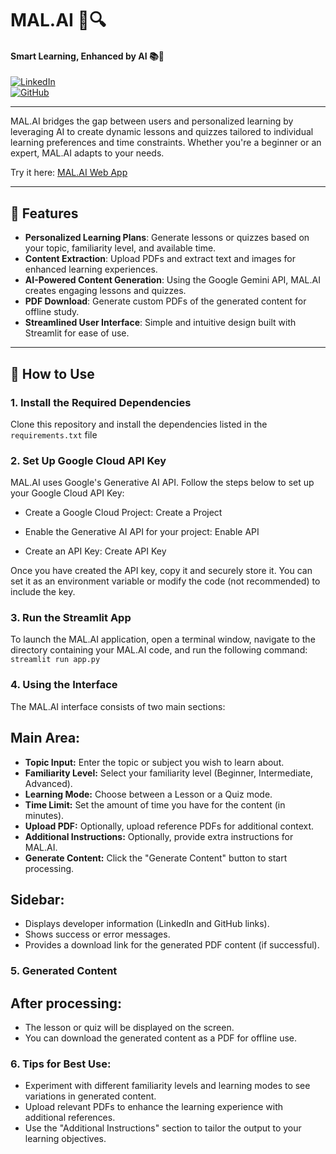 # MAL.AI 🧠🔍  
#### Smart Learning, Enhanced by AI 📚🤖  

[![LinkedIn](https://img.shields.io/badge/LinkedIn-MalaiarasuGRaj-blue)](https://www.linkedin.com/in/malaiarasu-g-raj-38b695252/)  
[![GitHub](https://img.shields.io/github/followers/MalaiarasuGRaj?style=social)](https://github.com/MalaiarasuGRaj)  

---

MAL.AI bridges the gap between users and personalized learning by leveraging AI to create dynamic lessons and quizzes tailored to individual learning preferences and time constraints. Whether you're a beginner or an expert, MAL.AI adapts to your needs.

Try it here: [MAL.AI Web App](https://malai.wegic.app/home)

---

## 🚀 Features

- **Personalized Learning Plans**: Generate lessons or quizzes based on your topic, familiarity level, and available time.
- **Content Extraction**: Upload PDFs and extract text and images for enhanced learning experiences.
- **AI-Powered Content Generation**: Using the Google Gemini API, MAL.AI creates engaging lessons and quizzes.
- **PDF Download**: Generate custom PDFs of the generated content for offline study.
- **Streamlined User Interface**: Simple and intuitive design built with Streamlit for ease of use.

---

## 🎯 How to Use

### 1. **Install the Required Dependencies**
Clone this repository and install the dependencies listed in the `requirements.txt` file


### 2. Set Up Google Cloud API Key
MAL.AI uses Google's Generative AI API. Follow the steps below to set up your Google Cloud API Key:

- Create a Google Cloud Project: Create a Project

- Enable the Generative AI API for your project: Enable API

- Create an API Key: Create API Key

Once you have created the API key, copy it and securely store it. You can set it as an environment variable or modify the code (not recommended) to include the key.

### 3. Run the Streamlit App
To launch the MAL.AI application, open a terminal window, navigate to the directory containing your MAL.AI code, and run the following command: `streamlit run app.py`

### 4. Using the Interface
The MAL.AI interface consists of two main sections:

## Main Area:
- **Topic Input:** Enter the topic or subject you wish to learn about.
- **Familiarity Level:** Select your familiarity level (Beginner, Intermediate, Advanced).
- **Learning Mode:** Choose between a Lesson or a Quiz mode.
- **Time Limit:** Set the amount of time you have for the content (in minutes).
- **Upload PDF:** Optionally, upload reference PDFs for additional context.
- **Additional Instructions:** Optionally, provide extra instructions for MAL.AI.
- **Generate Content:** Click the "Generate Content" button to start processing.

## Sidebar:
- Displays developer information (LinkedIn and GitHub links).
- Shows success or error messages.
- Provides a download link for the generated PDF content (if successful).

### 5. Generated Content
## After processing:

- The lesson or quiz will be displayed on the screen.
- You can download the generated content as a PDF for offline use.

### 6. Tips for Best Use:
- Experiment with different familiarity levels and learning modes to see variations in generated content.
- Upload relevant PDFs to enhance the learning experience with additional references.
- Use the "Additional Instructions" section to tailor the output to your learning objectives.
